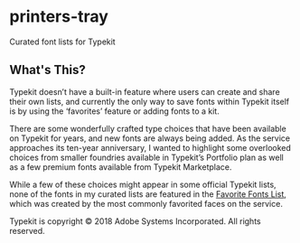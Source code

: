 # printers-tray
Curated font lists for Typekit


## What's This?
Typekit doesn’t have a built-in feature where users can create and share their own lists, and currently the only way to save fonts within Typekit itself is by using the ‘favorites’ feature or adding fonts to a kit. 

There are some wonderfully crafted type choices that have been available on Typekit for years, and new fonts are always being added. As the service approaches its ten-year anniversary, I wanted to highlight some overlooked choices from smaller foundries available in Typekit’s Portfolio plan as well as a few premium fonts available from Typekit Marketplace. 

While a few of these choices might appear in some official Typekit lists, none of the fonts in my curated lists are featured in the [Favorite Fonts List](https://typekit.com/lists/favorite-fonts), which was created by the most commonly favorited faces on the service.

Typekit is copyright © 2018 Adobe Systems Incorporated. All rights reserved.

